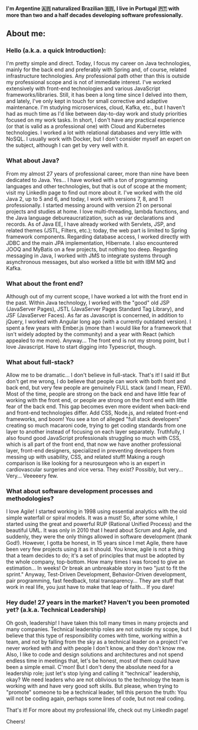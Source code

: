 #### I'm Argentine 🇦🇷 naturalized Brazilian 🇧🇷, I live in Portugal 🇵🇹 with more than two and a half decades developing software professionally.

## About me:

### Hello (a.k.a. a quick Introduction):

I'm pretty simple and direct. Today, I focus my career on Java technologies, mainly for the back end and preferably with Spring and, of course, related infrastructure technologies. Any professional path other than this is outside my professional scope and is not of immediate interest. I've worked extensively with front-end technologies and various JavaScript frameworks/libraries. Still, it has been a long time since I delved into them, and lately, I've only kept in touch for small corrective and adaptive maintenance. I'm studying microservices, cloud, Kafka, etc., but I haven't had as much time as I'd like between day-to-day work and study priorities focused on my work tasks. In short, I don't have any practical experience (or that is valid as a professional one) with Cloud and Kubernetes technologies. I worked a lot with relational databases and very little with NoSQL. I usually work with Docker, but I don't consider myself an expert on the subject, although I can get by very well with it. 

### What about Java?

From my almost 27 years of professional career, more than nine have been dedicated to Java. Yes... I have worked with a ton of programming languages and other technologies, but that is out of scope at the moment; visit my LinkedIn page to find out more about it. I've worked with the old Java 2, up to 5 and 6, and today, I work with versions 7, 8, and 11 professionally. I started messing around with version 21 on personal projects and studies at home. I love multi-threading, lambda functions, and the Java language debureaucratization, such as var declarations and records. As of Java EE, I have already worked with Servlets, JSP, and related themes (JSTL, Filters, etc.); today, the web part is limited to Spring framework components. Regarding database access, I worked directly with JDBC and the main JPA implementation, Hibernate. I also encountered JOOQ and MyBatis on a few projects, but nothing too deep. Regarding messaging in Java, I worked with JMS to integrate systems through asynchronous messages, but also worked a little bit with IBM MQ and Kafka.

### What about the front end?

Although out of my current scope, I have worked a lot with the front end in the past. Within Java technology, I worked with the "good" old JSP (JavaServer Pages), JSTL (JavaServer Pages Standard Tag Library), and JSF (JavaServer Faces). As far as Javascript is concerned, in addition to jQuery, I worked with Angular long ago (with a currently outdated version). I spent a few years with Ember.js (more than I would like for a framework that isn't widely adopted by the community) and a year with React (which appealed to me more). Anyway... The front end is not my strong point, but I love Javascript. Have to start digging into Typescript, though.

### What about full-stack?

Allow me to be dramatic... I don't believe in full-stack. That's it! I said it! But don't get me wrong, I do believe that people can work with both front and back end, but very few people are genuinely FULL stack (and I mean, FEW). Most of the time, people are strong on the back end and have little fear of working with the front end, or people are strong on the front end with little fear of the back end. This gap becomes even more evident when back-end and front-end technologies differ. Add CSS, Node.js, and related front-end frameworks, and boom! You see a ton of alleged "full stack developers" creating so much macaroni code, trying to get coding standards from one layer to another instead of focusing on each layer separately. Truthfully, I also found good JavaScript professionals struggling so much with CSS, which is all part of the front end, that now we have another professional layer, front-end designers, specialized in preventing developers from messing up with usability, CSS, and related stuff! Making a rough comparison is like looking for a neurosurgeon who is an expert in cardiovascular surgeries and vice versa. They exist? Possibly, but very... Very... Veeeeery few.

### What about software development processes and methodologies?

I love Agile! I started working in 1998 using essential analytics with the old simple waterfall or spiral models. It was a must! So, after some while, I started using the great and powerful RUP (Rational Unified Process) and the beautiful UML. It was only in 2010 that I heard about Scrum and Agile, and suddenly, they were the only things allowed in software development (thank God!). However, I gotta be honest, in 15 years since I met Agile, there have been very few projects using it as it should. You know, agile is not a thing that a team decides to do; it's a set of principles that must be adopted by the whole company, top-bottom. How many times I was forced to give an estimation... In weeks! Or break an unbreakable story in two "just to fit the sprint." Anyway, Test-Driven Development, Behavior-Driven development, pair programming, fast feedback, total transparency... They are stuff that work in real life, you just have to make that leap of faith... If you dare!

### Hey dude! 27 years in the market? Haven't you been promoted yet? (a.k.a. Technical Leadership)

Oh gosh, leadership! I have taken this toll many times in many projects and many companies. Technical leadership roles are not outside my scope, but I believe that this type of responsibility comes with time, working within a team, and not by falling from the sky as a technical leader on a project I've never worked with and with people I don't know, and they don't know me. Also, I like to code and design solutions and architectures and not spend endless time in meetings that, let's be honest, most of them could have been a simple email. C'mon! 
But I don't deny the absolute need for a leadership role; just let's stop lying and calling it "technical" leadership, okay? We need leaders who are not oblivious to the technology the team is working with and have very good soft skills. But please, when trying to "promote" someone to be a technical leader, tell this person the truth: You will not be coding again, perhaps some lines of code, but not real coding.

That's it! For more about my professional life, check out my LinkedIn page!

Cheers!
